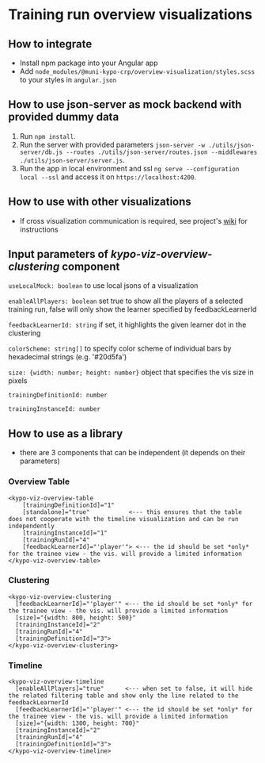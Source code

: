 # Training run overview visualizations

## How to integrate

- Install npm package into your Angular app
- Add `node_modules/@muni-kypo-crp/overview-visualization/styles.scss` to your styles in `angular.json`

## How to use json-server as mock backend with provided dummy data

1.  Run `npm install`.
2.  Run the server with provided parameters `json-server -w ./utils/json-server/db.js --routes ./utils/json-server/routes.json --middlewares ./utils/json-server/server.js`.
3.  Run the app in local environment and ssl `ng serve --configuration local --ssl` and access it on `https://localhost:4200`.

## How to use with other visualizations

- If cross visualization communication is required, see project's [wiki](https://gitlab.ics.muni.cz/muni-kypo-crp/frontend-angular/components/kypo-trainings-visualization-overview/-/wikis/home) for instructions

## Input parameters of _kypo-viz-overview-clustering_ component

`useLocalMock: boolean` to use local jsons of a visualization

`enableAllPlayers: boolean` set true to show all the players of a selected training run, false will only show the learner specified by feedbackLearnerId

`feedbackLearnerId: string` if set, it highlights the given learner dot in the clustering

`colorScheme: string[]` to specify color scheme of individual bars by hexadecimal strings (e.g. '#20d5fa')

`size: {width: number; height: number}` object that specifies the vis size in pixels

`trainingDefinitionId: number`

`trainingInstanceId: number`

## How to use as a library

- there are 3 components that can be independent (it depends on their parameters)

### Overview Table

```
<kypo-viz-overview-table
    [trainingDefinitionId]="1"
    [standalone]="true"           <--- this ensures that the table does not cooperate with the timeline visualization and can be run independently
    [trainingInstanceId]="1"
    [trainingRunId]="4"
    [feedbackLearnerId]="'player'"> <--- the id should be set *only* for the trainee view - the vis. will provide a limited information
</kypo-viz-overview-table>
```

### Clustering

```
<kypo-viz-overview-clustering
  [feedbackLearnerId]="'player'" <--- the id should be set *only* for the trainee view - the vis. will provide a limited information
  [size]="{width: 800, height: 500}"
  [trainingInstanceId]="2"
  [trainingRunId]="4"
  [trainingDefinitionId]="3">
</kypo-viz-overview-clustering>
```

### Timeline

```
<kypo-viz-overview-timeline
  [enableAllPlayers]="true"      <--- when set to false, it will hide the related filtering table and show only the line related to the feedbackLearnerId
  [feedbackLearnerId]="'player'" <--- the id should be set *only* for the trainee view - the vis. will provide a limited information
  [size]="{width: 1300, height: 700}"
  [trainingInstanceId]="2"
  [trainingRunId]="4"
  [trainingDefinitionId]="3">
</kypo-viz-overview-timeline>
```
